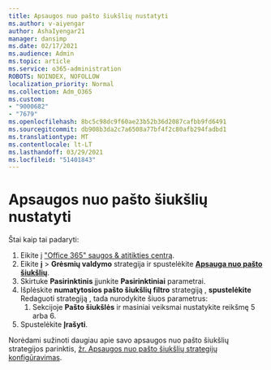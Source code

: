 ```yaml
---
title: Apsaugos nuo pašto šiukšlių nustatyti
ms.author: v-aiyengar
author: AshaIyengar21
manager: dansimp
ms.date: 02/17/2021
ms.audience: Admin
ms.topic: article
ms.service: o365-administration
ROBOTS: NOINDEX, NOFOLLOW
localization_priority: Normal
ms.collection: Adm_O365
ms.custom:
- "9000682"
- "7679"
ms.openlocfilehash: 8bc5c98dc9f60ae23b52b36d2087cafbb9fd6491
ms.sourcegitcommit: db908b3da2c7a6508a77bf4f2c80afb294fadbd1
ms.translationtype: MT
ms.contentlocale: lt-LT
ms.lasthandoff: 03/29/2021
ms.locfileid: "51401843"
---
```

# <a name="set-up-an-anti-spam-protection"></a>Apsaugos nuo pašto šiukšlių nustatyti

Štai kaip tai padaryti:

1. Eikite į ["Office 365" saugos & atitikties centrą](https://go.microsoft.com/fwlink/p/?linkid=2077143).
1. Eikite **į**  >  **Grėsmių valdymo** strategija ir spustelėkite **[Apsauga nuo pašto šiukšlių](https://go.microsoft.com/fwlink/p/?linkid=2077143)**.
1. Skirtuke **Pasirinktinis** įjunkite **Pasirinktiniai** parametrai.
1. Išplėskite **numatytosios pašto šiukšlių filtro** strategiją , **spustelėkite** Redaguoti strategiją , tada nurodykite šiuos parametrus:
    1. Sekcijoje **Pašto šiukšlės** ir masiniai veiksmai nustatykite reikšmę 5 arba 6.
1. Spustelėkite **Įrašyti**.

Norėdami sužinoti daugiau apie savo apsaugos nuo pašto šiukšlių strategijos parinktis, [žr. Apsaugos nuo pašto šiukšlių strategijų konfigūravimas](https://go.microsoft.com/fwlink/?linkid=2092051).
